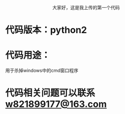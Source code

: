 <p align="center">  
大家好，这是我上传的第一个代码  
</p>

# 代码版本：python2
# 代码用途：
用于杀掉windows中的cmd窗口程序
# 代码相关问题可以联系 w821899177@163.com

